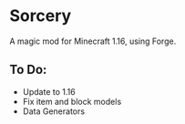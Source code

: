 # Sorcery
A magic mod  for Minecraft 1.16, using Forge.

## To Do:
* Update to 1.16
* Fix item and block models
* Data Generators
